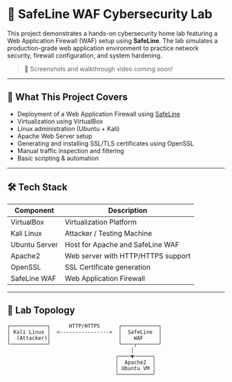 # 🔐 SafeLine WAF Cybersecurity Lab

This project demonstrates a hands-on cybersecurity home lab featuring a Web Application Firewall (WAF) setup using **SafeLine**. The lab simulates a production-grade web application environment to practice network security, firewall configuration, and system hardening.

> 📸 Screenshots and walkthrough video coming soon!

---

## 📌 What This Project Covers

- Deployment of a Web Application Firewall using [SafeLine](https://www.safeline.io)
- Virtualization using VirtualBox
- Linux administration (Ubuntu + Kali)
- Apache Web Server setup
- Generating and installing SSL/TLS certificates using OpenSSL
- Manual traffic inspection and filtering
- Basic scripting & automation

---

## 🛠️ Tech Stack

| Component      | Description                         |
|----------------|-------------------------------------|
| VirtualBox     | Virtualization Platform             |
| Kali Linux     | Attacker / Testing Machine          |
| Ubuntu Server  | Host for Apache and SafeLine WAF    |
| Apache2        | Web server with HTTP/HTTPS support  |
| OpenSSL        | SSL Certificate generation          |
| SafeLine WAF   | Web Application Firewall            |

---

## 🧪 Lab Topology

```plaintext
┌────────────┐      HTTP/HTTPS      ┌────────────┐
│ Kali Linux │  <---------------->  │  SafeLine  │
│  (Attacker)│                      │    WAF     │
└────────────┘                      └────┬───────┘
                                        │
                                   ┌────▼──────┐
                                   │  Apache2  │
                                   │ Ubuntu VM │
                                   └───────────┘

